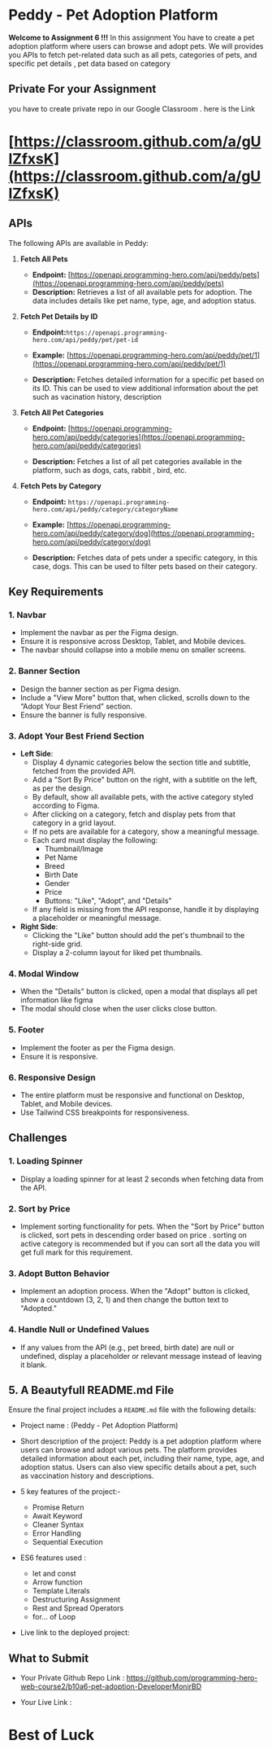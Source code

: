 # Peddy - Pet Adoption Platform

**Welcome to Assignment 6 !!!** In this assignment You have to create a pet adoption platform where users can browse and adopt pets. We will provides you APIs to fetch pet-related data such as all
pets, categories of pets, and specific pet details , pet data based on category

## Private For your Assignment

you have to create private repo in our Google Classroom . here is the Link

# [https://classroom.github.com/a/gUlZfxsK](https://classroom.github.com/a/gUlZfxsK)

## APIs

The following APIs are available in Peddy:

1. **Fetch All Pets**

    - **Endpoint:** [https://openapi.programming-hero.com/api/peddy/pets](https://openapi.programming-hero.com/api/peddy/pets)
    - **Description:** Retrieves a list of all available pets for adoption. The data includes details like pet name, type, age, and adoption status.

2. **Fetch Pet Details by ID**

    - **Endpoint:**`https://openapi.programming-hero.com/api/peddy/pet/pet-id`

    - **Example:** [https://openapi.programming-hero.com/api/peddy/pet/1](https://openapi.programming-hero.com/api/peddy/pet/1)
    - **Description:** Fetches detailed information for a specific pet based on its ID. This can be used to view additional information about the pet such as vacination history, description

3. **Fetch All Pet Categories**

    - **Endpoint:** [https://openapi.programming-hero.com/api/peddy/categories](https://openapi.programming-hero.com/api/peddy/categories)

    - **Description:** Fetches a list of all pet categories available in the platform, such as dogs, cats, rabbit , bird, etc.

4. **Fetch Pets by Category**

    - **Endpoint:** `https://openapi.programming-hero.com/api/peddy/category/categoryName`
    - **Example:** [https://openapi.programming-hero.com/api/peddy/category/dog](https://openapi.programming-hero.com/api/peddy/category/dog)

    - **Description:** Fetches data of pets under a specific category, in this case, dogs. This can be used to filter pets based on their category.

## Key Requirements

### 1. **Navbar**

-   Implement the navbar as per the Figma design.
-   Ensure it is responsive across Desktop, Tablet, and Mobile devices.
-   The navbar should collapse into a mobile menu on smaller screens.

### 2. **Banner Section**

-   Design the banner section as per Figma design.
-   Include a "View More" button that, when clicked, scrolls down to the “Adopt Your Best Friend” section.
-   Ensure the banner is fully responsive.

### 3. **Adopt Your Best Friend Section**

-   **Left Side**:
    -   Display 4 dynamic categories below the section title and subtitle, fetched from the provided API.
    -   Add a "Sort By Price" button on the right, with a subtitle on the left, as per the design.
    -   By default, show all available pets, with the active category styled according to Figma.
    -   After clicking on a category, fetch and display pets from that category in a grid layout.
    -   If no pets are available for a category, show a meaningful message.
    -   Each card must display the following:
        -   Thumbnail/Image
        -   Pet Name
        -   Breed
        -   Birth Date
        -   Gender
        -   Price
        -   Buttons: "Like", "Adopt", and "Details"
    -   If any field is missing from the API response, handle it by displaying a placeholder or meaningful message.
-   **Right Side**:
    -   Clicking the "Like" button should add the pet's thumbnail to the right-side grid.
    -   Display a 2-column layout for liked pet thumbnails.

### 4. **Modal Window**

-   When the "Details" button is clicked, open a modal that displays all pet information like figma
-   The modal should close when the user clicks close button.

### 5. **Footer**

-   Implement the footer as per the Figma design.
-   Ensure it is responsive.

### 6. **Responsive Design**

-   The entire platform must be responsive and functional on Desktop, Tablet, and Mobile devices.
-   Use Tailwind CSS breakpoints for responsiveness.

## Challenges

### 1. **Loading Spinner**

-   Display a loading spinner for at least 2 seconds when fetching data from the API.

### 2. **Sort by Price**

-   Implement sorting functionality for pets. When the "Sort by Price" button is clicked, sort pets in descending order based on price . sorting on active category is recommended but if you can sort
    all the data you will get full mark for this requirement.

### 3. **Adopt Button Behavior**

-   Implement an adoption process. When the "Adopt" button is clicked, show a countdown (3, 2, 1) and then change the button text to "Adopted."

### 4. **Handle Null or Undefined Values**

-   If any values from the API (e.g., pet breed, birth date) are null or undefined, display a placeholder or relevant message instead of leaving it blank.

## 5. A Beautyfull README.md File

Ensure the final project includes a `README.md` file with the following details:

-   Project name : (Peddy - Pet Adoption Platform)

-   Short description of the project: Peddy is a pet adoption platform where users can browse and adopt various pets. The platform provides detailed information about each pet, including their name,
    type, age, and adoption status. Users can also view specific details about a pet, such as vaccination history and descriptions.

-   5 key features of the project:-

    -   Promise Return
    -   Await Keyword
    -   Cleaner Syntax
    -   Error Handling
    -   Sequential Execution

-   ES6 features used :

    -   let and const
    -   Arrow function
    -   Template Literals
    -   Destructuring Assignment
    -   Rest and Spread Operators
    -   for... of Loop

-   Live link to the deployed project:

## What to Submit

-   Your Private Github Repo Link : https://github.com/programming-hero-web-course2/b10a6-pet-adoption-DeveloperMonirBD

-   Your Live Link :

# Best of Luck
